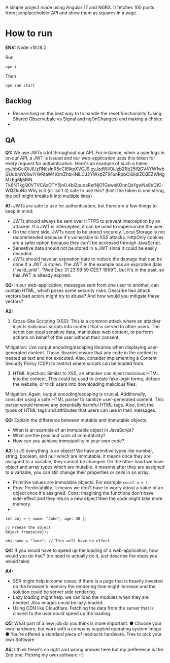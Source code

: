 A simple project made using Angular 17 and NGRX. It fetches 100 posts from jsonplaceholder API and show them as squares in a page.


# How to run

__ENV:__ Node v18.18.2

Run

```npm i```

Then

```npm run start```



## Backlog

- Researching on the best way to to handle the reset functionality (Using Shared Observebale vs Signal and ngOnChanges) and making a choice
- 


## QA

__Q1:__
We use JWTs a lot throughout our API. For instance, when a user logs in on our API, a JWT is issued and our web-application uses this token for every 
request for authentication. Here's an example of such a token: 
eyJhbGciOiJIUzI1NiIsInR5cCI6IkpXVCJ9.eyJzdWIiOiJzb21lb25lQGV4YW1wbGUubmV0IiwiYWRtaW4iOmZhbHNlLCJ2YWxpZF91bnRpbCI6IldlZCBEZWMgMzEgMjM6N
Tk6NTkgQ0VTVCAxOTY5In0.4bl2puoaRetNjO1GsweKOnnQsYgwNa9bQIC-WQZkuNo
Why is it (or isn't it) safe to use this? (hint: the token is one string, the pdf might breaks it into multiple lines) 

__A1:__
 JWTs are safe to use for authentication, but there are a few things to keep in mind:
 - JWTs should always be sent over HTTPS to prevent interception by an attacker. If a JWT is intercepted, it can be used to impersonate the user.
 - On the client side, JWTs need to be stored securely. Local Storage is not recommended because it's vulnerable to XSS attacks. HttpOnly cookies are a safer option because they can't be accessed through JavaScript.
 - Sensetive data should not be stored in a JWT since it could be easily decoded.
 - JWTs should have an expiration date to reduce the damage that can be done if a JWT is stolen. The JWT in the example has an expiration date ("valid_until": "Wed Dec 31 23:59:59 CEST 1969"), but it's in the past, so this JWT is already expired.


__Q2:__
In our web-application, messages sent from one user to another, can contain HTML, which poses some security risks. Describe two attack vectors 
bad actors might try to abuse? And how would you mitigate these vectors?

__A2:__
1. Cross-Site Scripting (XSS): This is a common attack where an attacker injects malicious scripts into content that is served to other users. The script can steal sensitive data, manipulate web content, or perform actions on behalf of the user without their consent.

Mitigation: Use output encoding/escaping libraries when displaying user-generated content. These libraries ensure that any code in the content is treated as text and not executed. Also, consider implementing a Content Security Policy (CSP) to restrict where scripts can be loaded from.

2. HTML Injection: Similar to XSS, an attacker can inject malicious HTML into the content. This could be used to create fake login forms, deface the website, or trick users into downloading malicious files.

Mitigation: Again, output encoding/escaping is crucial. Additionally, consider using a safe HTML parser to sanitize user-generated content. This parser would remove any potentially harmful HTML tags. Also, limit the types of HTML tags and attributes that users can use in their messages.


__Q3:__
Explain the difference between mutable and immutable objects. 
- What is an example of an immutable object in JavaScript? 
- What are the pros and cons of immutability?
- How can you achieve immutability in your own code? 

__A3:__
In JS everything is an object!
We have primitive types like number, string, boolean, and null which are immutable. it means once they are assigned to a variable, they cannot be changed. 
On the other hand we have object and array types which are mutable. it meanns after they are assigned to a variable, you can still change their properties or cells in an array.

- Primitive values are immutable objects. For example `const a = 1`
- Pros: Predictability. it means we don't have to worry about a value of an object once it's assigned. Cons: Imagining the functions don't have side-effect and they return a new object then the code might take more memory.
- 
```
let obj = { name: "John", age: 30 };

// Freeze the object
Object.freeze(obj);

obj.name = "Jane"; // This will have no effect
```

__Q4:__
If you would have to speed up the loading of a web-application, how would you do that? (no need to actually do it, just describe the steps you would 
take)

__A4:__
- SSR might help in come cases. if there is a page that is heavily invested on the browser's memory the rendering time might increase and the solution could be server side rendering.
- Lazy loading might help. we can load the modules when they are needed. Also images could be lazy-loaded.
- Using CDN like Cloudflare. Fetching the data from the server that is closest to the user could speed up the loading.

__Q5:__
What part of a new job do you think is more important:
● Choose your own hardware, but work with a company supplied operating system image.
● You’re offered a standard piece of mediocre hardware. Free to pick your own Software

__A5:__
I think there's no right and wrong answer here but my preference is the 2nd one. Picking my own software :-)

